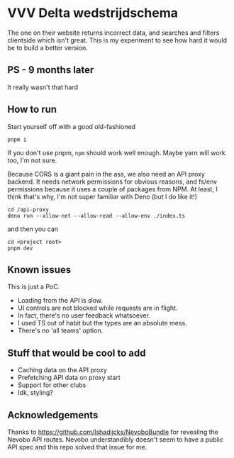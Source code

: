 # VVV Delta wedstrijdschema

The one on their website returns incorrect data, and searches and filters clientside which isn't great. This is my experiment to see how hard it would be to build a better version.

## PS - 9 months later

It really wasn't that hard

## How to run

Start yourself off with a good old-fashioned

```shell
pnpm i
```

If you don't use pnpm, `npm` should work well enough. Maybe yarn will work too, I'm not sure.

Because CORS is a giant pain in the ass, we also need an API proxy backend. It needs network permissions for obvious reasons, and fs/env permissions because it uses a couple of packages from NPM. At least, I think that's why, I'm not super familiar with Deno (but I do like it!)

```shell
cd /api-proxy
deno run --allow-net --allow-read --allow-env ./index.ts
```

and then you can

```shell
cd <project root>
pnpm dev
```

## Known issues

This is just a PoC.

- Loading from the API is slow.
- UI controls are not blocked while requests are in flight.
- In fact, there's no user feedback whatsoever.
- I used TS out of habit but the types are an absolute mess.
- There's no 'all teams' option.

## Stuff that would be cool to add

- Caching data on the API proxy
- Prefetching API data on proxy start
- Support for other clubs
- Idk, styling?

## Acknowledgements

Thanks to https://github.com/Ishadijcks/NevoboBundle for revealing the Nevobo API routes. Nevobo understandibly doesn't seem to have a public API spec and this repo solved that issue for me.
